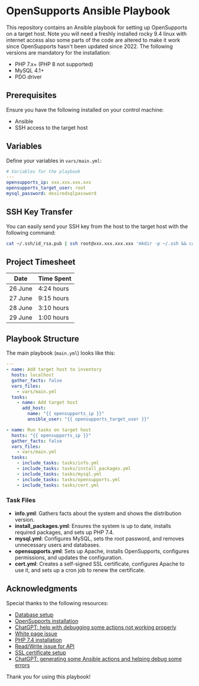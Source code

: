 
# OpenSupports Ansible Playbook

This repository contains an Ansible playbook for setting up OpenSupports on a target host. Note you will need a freshly installed rocky 9.4 linux with internet access also some parts of the code are altered to make it work since OpenSupports hasn't been updated since 2022. The following versions are mandatory for the installation:

- PHP 7.x+ (PHP 8 not supported)
- MySQL 4.1+
- PDO driver

## Prerequisites

Ensure you have the following installed on your control machine:

- Ansible
- SSH access to the target host

## Variables

Define your variables in `vars/main.yml`:

```yaml
# Variables for the playbook
---
opensupports_ip: xxx.xxx.xxx.xxx
opensupports_target_user: root
mysql_password: desiredsqlpassword
```

## SSH Key Transfer

You can easily send your SSH key from the host to the target host with the following command:

```sh
cat ~/.ssh/id_rsa.pub | ssh root@xxx.xxx.xxx.xxx 'mkdir -p ~/.ssh && cat >> ~/.ssh/authorized_keys && chmod 700 ~/.ssh && chmod 600 ~/.ssh/authorized_keys'
```

## Project Timesheet

| Date       | Time Spent |
|------------|-------------|
| 26 June    | 4:24 hours  |
| 27 June    | 9:15 hours  |
| 28 June    | 3:10 hours  |
| 29 June    | 1:00 hours  |

## Playbook Structure

The main playbook (`main.yml`) looks like this:

```yaml
---
- name: Add target host to inventory
  hosts: localhost
  gather_facts: false
  vars_files:
    - vars/main.yml
  tasks:
    - name: Add target host
      add_host:
        name: "{{ opensupports_ip }}"
        ansible_user: "{{ opensupports_target_user }}"

- name: Run tasks on target host
  hosts: "{{ opensupports_ip }}"
  gather_facts: false
  vars_files:
    - vars/main.yml
  tasks:
    - include_tasks: tasks/info.yml
    - include_tasks: tasks/install_packages.yml
    - include_tasks: tasks/mysql.yml
    - include_tasks: tasks/opensupports.yml
    - include_tasks: tasks/cert.yml
```

### Task Files

- **info.yml**: Gathers facts about the system and shows the distribution version.
- **install_packages.yml**: Ensures the system is up to date, installs required packages, and sets up PHP 7.4.
- **mysql.yml**: Configures MySQL, sets the root password, and removes unnecessary users and databases.
- **opensupports.yml**: Sets up Apache, installs OpenSupports, configures permissions, and updates the configuration.
- **cert.yml**: Creates a self-signed SSL certificate, configures Apache to use it, and sets up a cron job to renew the certificate.

## Acknowledgments

Special thanks to the following resources:

- [Database setup](https://stackoverflow.com/questions/41645309/mysql-error-access-denied-for-user-rootlocalhost)
- [OpenSupports installation](https://docs.opensupports.com/guides/installation/)
- [ChatGPT: help with debugging some actions not working properly](https://openai.com/chatgpt)
- [White page issue](https://github.com/opensupports/opensupports/issues/1231)
- [PHP 7.4 installation](https://idroot.us/install-php-7-4-centos-stream-9/)
- [Read/Write issue for API](https://stackoverflow.com/questions/29343809/php-is-writable-function-always-returns-false-for-a-writable-directory/45071223#45071223)
- [SSL certificate setup](https://stackoverflow.com/questions/56350113/ansible-create-a-self-signed-ssl-certificate-and-key)
- [ChatGPT: generating some Ansible actions and helping debug some errors](https://openai.com/chatgpt)

Thank you for using this playbook!
